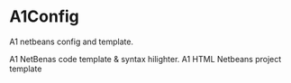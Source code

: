 # A1Config
A1 netbeans config and template.

A1 NetBenas code template & syntax hilighter.
A1 HTML Netbeans project template